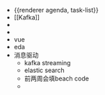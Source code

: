 - {{renderer agenda, task-list}}
- [[Kafka]]
-
-
- vue
- eda
- 消息驱动
	- kafka streaming
	- elastic search
	- 前两周会填beach code
	-